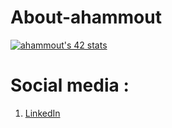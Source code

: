 # About-ahammout
[![ahammout's 42 stats](https://badge.mediaplus.ma/binary/ahammout)](https://github.com/oakoudad/badge42)
# Social media :
<ol>
  <li> <a href ="https://www.linkedin.com/in/aissam-hammoutane-9968341b8/">LinkedIn</a></li>
